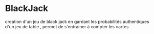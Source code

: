 # BlackJack
creation d'un jeu de black jack en gardant les probabilités authentiques d'un jeu de table , permet de s'entrainer à compter les cartes
